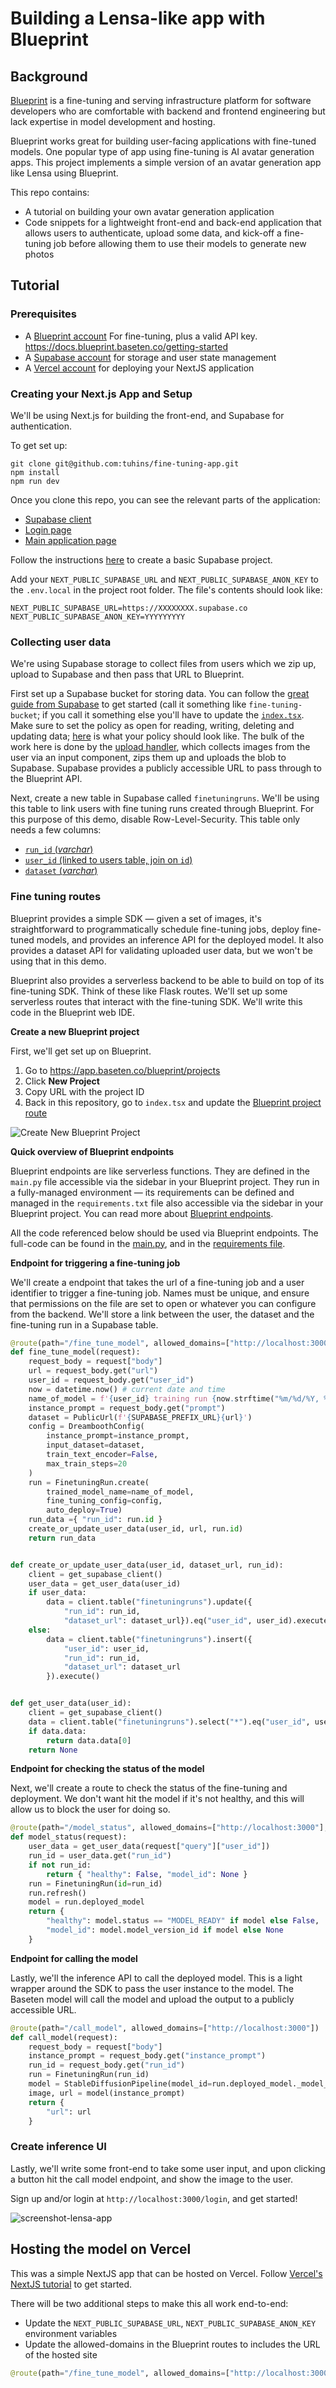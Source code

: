 # Building a Lensa-like app with Blueprint

## Background

[Blueprint](https://blueprint.baseten.co) is a fine-tuning and serving infrastructure platform for software developers who are comfortable with backend and frontend engineering but lack expertise in model development and hosting.

Blueprint works great for building user-facing applications with fine-tuned models. One popular type of app using fine-tuning is AI avatar generation apps. This project implements a simple version of an avatar generation app like Lensa using Blueprint.

This repo contains:

* A tutorial on building your own avatar generation application
* Code snippets for a lightweight front-end and back-end application that allows users to authenticate, upload some data, and kick-off a fine-tuning job before allowing them to use their models to generate new photos

## Tutorial
### Prerequisites

* A [Blueprint account](https://blueprint.baseten.co) For fine-tuning, plus a valid API key. https://docs.blueprint.baseten.co/getting-started
* A [Supabase account](https://supabase.com/) for storage and user state management
* A [Vercel account](https://vercel.com) for deploying your NextJS application

### Creating your Next.js App and Setup
We'll be using Next.js for building the front-end, and Supabase for authentication.

To get set up:

```
git clone git@github.com:tuhins/fine-tuning-app.git
npm install
npm run dev
```

Once you clone this repo, you can see the relevant parts of the application:

* [Supabase client](https://github.com/tuhins/fine-tuning-app/blob/main/src/supabaseClient.js#L5)
* [Login page](https://github.com/tuhins/fine-tuning-app/blob/main/src/pages/login.tsx)
* [Main application page](https://github.com/tuhins/fine-tuning-app/blob/main/src/pages/index.tsx)

Follow the instructions [here](https://supabase.com/docs/guides/getting-started/tutorials/with-react#create-a-project) to create a basic Supabase project.

Add your `NEXT_PUBLIC_SUPABASE_URL` and `NEXT_PUBLIC_SUPABASE_ANON_KEY` to the `.env.local` in the project root folder. The file's contents should look like:

```
NEXT_PUBLIC_SUPABASE_URL=https://XXXXXXXX.supabase.co
NEXT_PUBLIC_SUPABASE_ANON_KEY=YYYYYYYYY
```

### Collecting user data

We're using Supabase storage to collect files from users which we zip up, upload to Supabase and then pass that URL to Blueprint.

First set up a Supabase bucket for storing data. You can follow the [great guide from Supabase](https://supabase.com/docs/guides/storage/quickstart#create-a-bucket) to get started (call it something like `fine-tuning-bucket`; if you call it something else you'll have to update the [`index.tsx`](https://github.com/tuhins/fine-tuning-app/blob/559546ad6b5d39d68433d12ee5bc7e5cc9149a3a/src/pages/index.tsx#L15). Make sure to set the policy as open for reading, writing, deleting and updating data; [here](https://github.com/tuhins/fine-tuning-app/blob/01993e44996d152cae92fce5d2475a110079b0b9/images/policy.png) is what your policy should look like. The bulk of the work here is done by the [upload handler](https://github.com/tuhins/fine-tuning-app/blob/main/src/pages/index.tsx#L89-L122), which collects images from the user via an input component, zips them up and uploads the blob to Supabase. Supabase provides a publicly accessible URL to pass through to the Blueprint API.

Next, create a new table in Supabase called `finetuningruns`. We'll be using this table to link users with fine tuning runs created through Blueprint. For this purpose of this demo, disable Row-Level-Security. This table only needs a few columns:
* [`run_id` (_varchar_)](https://github.com/tuhins/fine-tuning-app/blob/01993e44996d152cae92fce5d2475a110079b0b9/images/run_id.png)
* [`user_id` (linked to users table, join on `id`)](https://github.com/tuhins/fine-tuning-app/blob/01993e44996d152cae92fce5d2475a110079b0b9/images/user_id.png)
* [`dataset` (_varchar_)](https://github.com/tuhins/fine-tuning-app/blob/01993e44996d152cae92fce5d2475a110079b0b9/images/dataset.png)

### Fine tuning routes

Blueprint provides a simple SDK — given a set of images, it's straightforward to programmatically schedule fine-tuning jobs, deploy fine-tuned models, and provides an inference API for the deployed model. It also provides a dataset API for validating uploaded user data, but we won't be using that in this demo.

Blueprint also provides a serverless backend to be able to build on top of its fine-tuning SDK. Think of these like Flask routes. We'll set up some serverless routes that interact with the fine-tuning SDK. We'll write this code in the Blueprint web IDE.

**Create a new Blueprint project**

First, we'll get set up on Blueprint.

1. Go to https://app.baseten.co/blueprint/projects
2. Click **New Project**
3. Copy URL with the project ID
4. Back in this repository, go to `index.tsx` and update the [Blueprint project route](https://github.com/tuhins/fine-tuning-app/blob/main/src/pages/index.tsx#L12)

![Create New Blueprint Project](https://user-images.githubusercontent.com/1175506/221729343-bb1ad8ca-0538-4057-a146-d174010bc4ff.gif)

**Quick overview of Blueprint endpoints**

Blueprint endpoints are like serverless functions. They are defined in the `main.py` file accessible via the sidebar in your Blueprint project. They run in a fully-managed environment — its requirements can be defined and managed in the `requirements.txt` file also accessible via the sidebar in your Blueprint project. You can read more about [Blueprint endpoints](https://docs.blueprint.baseten.co/tutorials/endpoint/).

All the code referenced below should be used via Blueprint endpoints. The full-code can be found in the [main.py](https://github.com/tuhins/fine-tuning-app/blob/main/baseten/main.py), and in the [requirements file](https://github.com/tuhins/fine-tuning-app/blob/main/baseten/requirements.txt).

**Endpoint for triggering a fine-tuning job**

We'll create a endpoint that takes the url of a fine-tuning job and a user identifier to trigger a fine-tuning job. Names must be unique, and ensure that permissions on the file are set to open or whatever you can configure from the backend. We'll store a link between the user, the dataset and the fine-tuning run in a Supabase table.

```python
@route(path="/fine_tune_model", allowed_domains=["http://localhost:3000"], allowed_methods=["POST"])
def fine_tune_model(request):
    request_body = request["body"]
    url = request_body.get("url")
    user_id = request_body.get("user_id")
    now = datetime.now() # current date and time
    name_of_model = f'{user_id} training run {now.strftime("%m/%d/%Y, %H:%M:%S")}'
    instance_prompt = request_body.get("prompt")
    dataset = PublicUrl(f'{SUPABASE_PREFIX_URL}{url}')
    config = DreamboothConfig(
        instance_prompt=instance_prompt,
        input_dataset=dataset,
        train_text_encoder=False,
        max_train_steps=20
    )
    run = FinetuningRun.create(
        trained_model_name=name_of_model,
        fine_tuning_config=config,
        auto_deploy=True)
    run_data ={ "run_id": run.id }
    create_or_update_user_data(user_id, url, run.id)
    return run_data


def create_or_update_user_data(user_id, dataset_url, run_id):
    client = get_supabase_client()
    user_data = get_user_data(user_id)
    if user_data:
        data = client.table("finetuningruns").update({
            "run_id": run_id,
            "dataset_url": dataset_url}).eq("user_id", user_id).execute()
    else:
        data = client.table("finetuningruns").insert({
            "user_id": user_id,
            "run_id": run_id,
            "dataset_url": dataset_url
        }).execute()


def get_user_data(user_id):
    client = get_supabase_client()
    data = client.table("finetuningruns").select("*").eq("user_id", user_id).execute()
    if data.data:
        return data.data[0]
    return None
  ```

**Endpoint for checking the status of the model**

Next, we'll create a route to check the status of the fine-tuning and deployment. We don't want hit the model if it's not healthy, and this will allow us to block the user for doing so.

```python
@route(path="/model_status", allowed_domains=["http://localhost:3000"], allowed_methods=["POST"])
def model_status(request):
    user_data = get_user_data(request["query"]["user_id"])
    run_id = user_data.get("run_id")
    if not run_id:
        return { "healthy": False, "model_id": None }
    run = FinetuningRun(id=run_id)
    run.refresh()
    model = run.deployed_model
    return {
        "healthy": model.status == "MODEL_READY" if model else False,
        "model_id": model.model_version_id if model else None
    }
```

**Endpoint for calling the model**

Lastly, we'll the inference API to call the deployed model. This is a light wrapper around the SDK to pass the user instance to the model. The Baseten model will call the model and upload the output to a publicly accessible URL.
```python
@route(path="/call_model", allowed_domains=["http://localhost:3000"])
def call_model(request):
    request_body = request["body"]
    instance_prompt = request_body.get("instance_prompt")
    run_id = request_body.get("run_id")
    run = FinetuningRun(run_id)
    model = StableDiffusionPipeline(model_id=run.deployed_model._model_id)
    image, url = model(instance_prompt)
    return {
        "url": url
    }
```

### Create inference UI

Lastly, we'll write some front-end to take some user input, and upon clicking a button hit the call model endpoint, and show the image to the user.

Sign up and/or login at `http://localhost:3000/login`, and get started!

![screenshot-lensa-app](https://user-images.githubusercontent.com/1175506/221830683-fb6113f5-7d51-4c98-8c27-d610f5b2b0bb.png)

## Hosting the model on Vercel

This was a simple NextJS app that can be hosted on Vercel. Follow [Vercel's NextJS tutorial](https://vercel.com/docs/frameworks/nextjs) to get started.

There will be two additional steps to make this all work end-to-end:

* Update the `NEXT_PUBLIC_SUPABASE_URL`, `NEXT_PUBLIC_SUPABASE_ANON_KEY` environment variables
* Update the allowed-domains in the Blueprint routes to includes the URL of the hosted site

```python
@route(path="/fine_tune_model", allowed_domains=["http://localhost:3000", "your-domain-on-vercel"], allowed_methods=["POST"])
```
